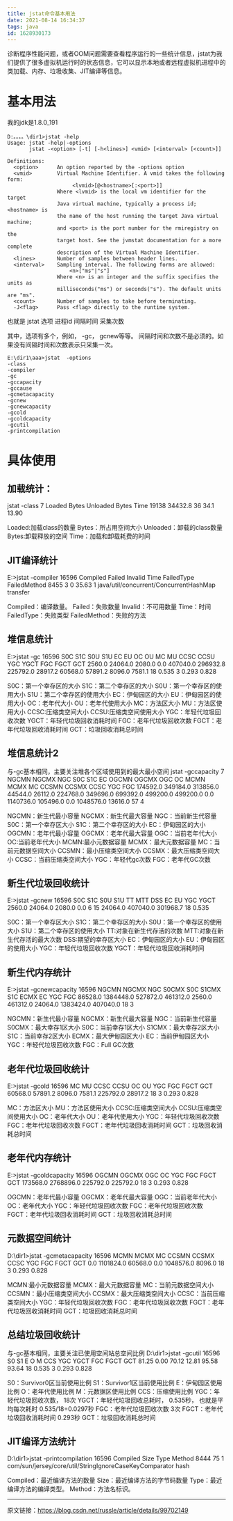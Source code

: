 ```yaml
---
title: jstat命令基本用法
date: 2021-08-14 16:34:37
tags: java
id: 1628930173
---
```

诊断程序性能问题，或者OOM问题需要查看程序运行的一些统计信息，jstat为我们提供了很多虚拟机运行时的状态信息，它可以显示本地或者远程虚拟机进程中的类加载、内存、垃圾收集、JIT编译等信息。

# 基本用法

我的jdk是1.8.0_191

```
D:。。。。\dir1>jstat -help
Usage: jstat -help|-options
       jstat -<option> [-t] [-h<lines>] <vmid> [<interval> [<count>]]

Definitions:
  <option>      An option reported by the -options option
  <vmid>        Virtual Machine Identifier. A vmid takes the following form:
                     <lvmid>[@<hostname>[:<port>]]
                Where <lvmid> is the local vm identifier for the target
                Java virtual machine, typically a process id; <hostname> is
                the name of the host running the target Java virtual machine;
                and <port> is the port number for the rmiregistry on the
                target host. See the jvmstat documentation for a more complete
                description of the Virtual Machine Identifier.
  <lines>       Number of samples between header lines.
  <interval>    Sampling interval. The following forms are allowed:
                    <n>["ms"|"s"]
                Where <n> is an integer and the suffix specifies the units as
                milliseconds("ms") or seconds("s"). The default units are "ms".
  <count>       Number of samples to take before terminating.
  -J<flag>      Pass <flag> directly to the runtime system.
```

也就是
jstat 选项 进程id 间隔时间 采集次数

其中，选项有多个，例如， -gc， gcnew等等。 间隔时间和次数不是必须的。如果没有间隔时间和次数表示只采集一次。

```
E:\dir1\aaa>jstat  -options
-class
-compiler
-gc
-gccapacity
-gccause
-gcmetacapacity
-gcnew
-gcnewcapacity
-gcold
-gcoldcapacity
-gcutil
-printcompilation
```

# 具体使用
## 加载统计：
jstat -class 7
Loaded Bytes Unloaded Bytes Time
19138 34432.8 36 34.1 13.90

Loaded:加载class的数量
Bytes：所占用空间大小
Unloaded：卸载的class数量
Bytes:卸载释放的空间
Time：加载和卸载耗费的时间

## JIT编译统计
E:>jstat -compiler 16596
Compiled Failed Invalid Time FailedType FailedMethod
8455 3 0 35.63 1 java/util/concurrent/ConcurrentHashMap transfer

Compiled：编译数量。
Failed：失败数量
Invalid：不可用数量
Time：时间
FailedType：失败类型
FailedMethod：失败的方法

## 堆信息统计
E:>jstat -gc 16596
S0C S1C S0U S1U EC EU OC OU MC MU CCSC CCSU YGC YGCT FGC FGCT GCT
2560.0 24064.0 2080.0 0.0 407040.0 296932.8 225792.0 28917.2 60568.0 57891.2 8096.0 7581.1 18 0.535 3 0.293 0.828

S0C：第一个幸存区的大小
S1C：第二个幸存区的大小
S0U：第一个幸存区的使用大小
S1U：第二个幸存区的使用大小
EC：伊甸园区的大小
EU：伊甸园区的使用大小
OC：老年代大小
OU：老年代使用大小
MC：方法区大小
MU：方法区使用大小
CCSC:压缩类空间大小
CCSU:压缩类空间使用大小
YGC：年轻代垃圾回收次数
YGCT：年轻代垃圾回收消耗时间
FGC：老年代垃圾回收次数
FGCT：老年代垃圾回收消耗时间
GCT：垃圾回收消耗总时间

## 堆信息统计2
与-gc基本相同，主要关注堆各个区域使用到的最大最小空间
jstat -gccapacity 7
NGCMN NGCMX NGC S0C S1C EC OGCMN OGCMX OGC OC MCMN MCMX MC CCSMN CCSMX CCSC YGC FGC
174592.0 349184.0 313856.0 44544.0 26112.0 224768.0 349696.0 699392.0 499200.0 499200.0 0.0 1140736.0 105496.0 0.0 1048576.0 13616.0 57 4

NGCMN：新生代最小容量
NGCMX：新生代最大容量
NGC：当前新生代容量
S0C：第一个幸存区大小
S1C：第二个幸存区的大小
EC：伊甸园区的大小
OGCMN：老年代最小容量
OGCMX：老年代最大容量
OGC：当前老年代大小
OC:当前老年代大小
MCMN:最小元数据容量
MCMX：最大元数据容量
MC：当前元数据空间大小
CCSMN：最小压缩类空间大小
CCSMX：最大压缩类空间大小
CCSC：当前压缩类空间大小
YGC：年轻代gc次数
FGC：老年代GC次数

## 新生代垃圾回收统计
E:>jstat -gcnew 16596
S0C S1C S0U S1U TT MTT DSS EC EU YGC YGCT
2560.0 24064.0 2080.0 0.0 6 15 24064.0 407040.0 301968.7 18 0.535

S0C：第一个幸存区大小
S1C：第二个幸存区的大小
S0U：第一个幸存区的使用大小
S1U：第二个幸存区的使用大小
TT:对象在新生代存活的次数
MTT:对象在新生代存活的最大次数
DSS:期望的幸存区大小
EC：伊甸园区的大小
EU：伊甸园区的使用大小
YGC：年轻代垃圾回收次数
YGCT：年轻代垃圾回收消耗时间

## 新生代内存统计
E:>jstat -gcnewcapacity 16596
NGCMN NGCMX NGC S0CMX S0C S1CMX S1C ECMX EC YGC FGC
86528.0 1384448.0 527872.0 461312.0 2560.0 461312.0 24064.0 1383424.0 407040.0 18 3

NGCMN：新生代最小容量
NGCMX：新生代最大容量
NGC：当前新生代容量
S0CMX：最大幸存1区大小
S0C：当前幸存1区大小
S1CMX：最大幸存2区大小
S1C：当前幸存2区大小
ECMX：最大伊甸园区大小
EC：当前伊甸园区大小
YGC：年轻代垃圾回收次数
FGC：Full GC次数

## 老年代垃圾回收统计
E:>jstat -gcold 16596
MC MU CCSC CCSU OC OU YGC FGC FGCT GCT
60568.0 57891.2 8096.0 7581.1 225792.0 28917.2 18 3 0.293 0.828

MC：方法区大小
MU：方法区使用大小
CCSC:压缩类空间大小
CCSU:压缩类空间使用大小
OC：老年代大小
OU：老年代使用大小
YGC：年轻代垃圾回收次数
FGC：老年代垃圾回收次数
FGCT：老年代垃圾回收消耗时间
GCT：垃圾回收消耗总时间

## 老年代内存统计
E:>jstat -gcoldcapacity 16596
OGCMN OGCMX OGC OC YGC FGC FGCT GCT
173568.0 2768896.0 225792.0 225792.0 18 3 0.293 0.828

OGCMN：老年代最小容量
OGCMX：老年代最大容量
OGC：当前老年代大小
OC：老年代大小
YGC：年轻代垃圾回收次数
FGC：老年代垃圾回收次数
FGCT：老年代垃圾回收消耗时间
GCT：垃圾回收消耗总时间

## 元数据空间统计
D:\dir1>jstat -gcmetacapacity 16596
MCMN MCMX MC CCSMN CCSMX CCSC YGC FGC FGCT GCT
0.0 1101824.0 60568.0 0.0 1048576.0 8096.0 18 3 0.293 0.828

MCMN:最小元数据容量
MCMX：最大元数据容量
MC：当前元数据空间大小
CCSMN：最小压缩类空间大小
CCSMX：最大压缩类空间大小
CCSC：当前压缩类空间大小
YGC：年轻代垃圾回收次数
FGC：老年代垃圾回收次数
FGCT：老年代垃圾回收消耗时间
GCT：垃圾回收消耗总时间

## 总结垃圾回收统计
与-gc基本相同，主要关注已使用空间站总空间比例
D:\dir1>jstat -gcutil 16596
S0 S1 E O M CCS YGC YGCT FGC FGCT GCT
81.25 0.00 70.12 12.81 95.58 93.64 18 0.535 3 0.293 0.828

S0：Survivor0区当前使用比例
S1：Survivor1区当前使用比例
E：伊甸园区使用比例
O：老年代使用比例
M：元数据区使用比例
CCS：压缩使用比例
YGC：年轻代垃圾回收次数， 18次
YGCT：年轻代垃圾回收总耗时， 0.535秒， 也就是平均每次耗时 0.535/18=0.0297秒
FGC：老年代垃圾回收次数 3次
FGCT：老年代垃圾回收消耗时间 0.293秒
GCT：垃圾回收消耗总时间

## JIT编译方法统计
D:\dir1>jstat -printcompilation 16596
Compiled Size Type Method
8444 75 1 com/sun/jersey/core/util/StringIgnoreCaseKeyComparator hash

Compiled：最近编译方法的数量
Size：最近编译方法的字节码数量
Type：最近编译方法的编译类型。
Method：方法名标识。


----------------
原文链接：https://blog.csdn.net/russle/article/details/99702149